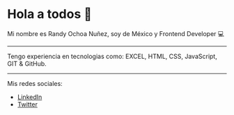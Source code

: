 # Hola a todos 👋
Mi nombre es Randy Ochoa Nuñez, soy de México y  Frontend Developer 💻
***
Tengo experiencia en tecnologias como:
EXCEL, HTML, CSS, JavaScript, GIT & GitHub.
***
Mis redes sociales:
- [LinkedIn](https://www.linkedin.com/in/randy-ochoa-nu%C3%B1ez-13527b231/ "LinkedIn")
- [Twitter](https://twitter.com/SoyRandy708 "Twitter") 
